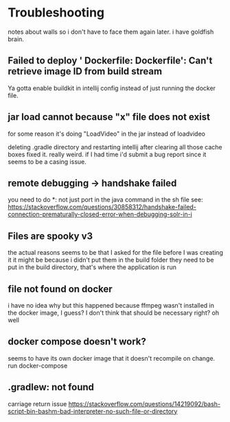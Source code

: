 # Troubleshooting
notes about walls so i don't have to face them 
again later. i have goldfish brain. 
## Failed to deploy '<unknown> Dockerfile: Dockerfile': Can't retrieve image ID from build stream
Ya gotta enable buildkit in intellij config instead of just running the docker file.

## jar load cannot because "x" file does not exist

for some reason it's doing "LoadVideo" in the jar instead of loadvideo

deleting .gradle directory and restarting intellij after
clearing all those cache boxes fixed it. really weird.
if I had time i'd submit a bug report since it seems
to be a casing issue.

## remote debugging -> handshake failed

you need to do *:<port> not just port in the java command 
in the sh file
see: https://stackoverflow.com/questions/30858312/handshake-failed-connection-prematurally-closed-error-when-debugging-solr-in-i

## Files are spooky v3
the actual reasons seems to be that I asked
for the file before I was creating it
it might be because i didn't put them in the build folder
they need to be put in the build directory, that's where
the application is run

## file not found on docker

i have no idea why but this happened because
ffmpeg wasn't installed in the docker image, I guess?
I don't think that should be necessary right?
oh well

## docker compose doesn't work?

seems to have its own docker image that it doesn't
recompile on change. run docker-compose 

## .gradlew: not found
carriage return issue
https://stackoverflow.com/questions/14219092/bash-script-bin-bashm-bad-interpreter-no-such-file-or-directory
